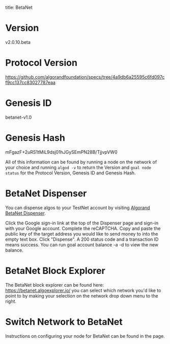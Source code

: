 title: BetaNet

# Version
v2.0.10.beta

# Protocol Version
https://github.com/algorandfoundation/specs/tree/4a9db6a25595c6fd097cf9cc137cc83027787eaa

# Genesis ID
betanet-v1.0

# Genesis Hash
mFgazF+2uRS1tMiL9dsj01hJGySEmPN28B/TjjvpVW0

All of this information can be found by running a node on the network of your choice and running `algod -v` to return the Version and `goal node status` for the Protocol Version, Genesis ID and Genesis Hash.

# BetaNet Dispenser

You can dispense algos to your TestNet account by visiting [Algorand BetaNet Dispenser](https://bank.betanet.algodev.network/).

Click the Google sign-in link at the top of the Dispenser page and sign-in with your Google account.
Complete the reCAPTCHA.
Copy and paste the public key of the target address you would like to send money to into the empty text box.
Click "Dispense".
A 200 status code and a transaction ID means success. You can run goal account balance -a <pubkey> -d <data-dir> to view the new balance.

# BetaNet Block Explorer
The BetaNet block explorer can be found here: https://betanet.algoexplorer.io/ you can select which network you'd like to point to by making your selection on the network drop down menu to the right.

# Switch Network to BetaNet
Instructions on configuring your node for BetaNet can be found in the <LINK> page.



